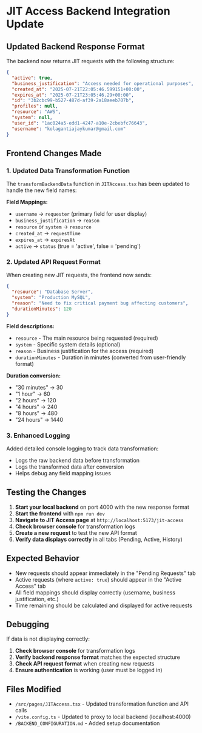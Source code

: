 # JIT Access Backend Integration Update

## Updated Backend Response Format

The backend now returns JIT requests with the following structure:

```json
{
  "active": true,
  "business_justification": "Access needed for operational purposes",
  "created_at": "2025-07-21T22:05:46.599151+00:00",
  "expires_at": "2025-07-21T23:05:46.29+00:00",
  "id": "3b2cbc99-b527-487d-af39-2a18aeeb707b",
  "profiles": null,
  "resource": "AWS",
  "system": null,
  "user_id": "1ac024a5-edd1-4247-a10e-2cbebfc76643",
  "username": "kolagantiajaykumar@gmail.com"
}
```

## Frontend Changes Made

### 1. Updated Data Transformation Function

The `transformBackendData` function in `JITAccess.tsx` has been updated to handle the new field names:

**Field Mappings:**
- `username` → `requester` (primary field for user display)
- `business_justification` → `reason` 
- `resource` or `system` → `resource`
- `created_at` → `requestTime`
- `expires_at` → `expiresAt`
- `active` → `status` (true = 'active', false = 'pending')

### 2. Updated API Request Format

When creating new JIT requests, the frontend now sends:

```json
{
  "resource": "Database Server",
  "system": "Production MySQL",
  "reason": "Need to fix critical payment bug affecting customers",
  "durationMinutes": 120
}
```

**Field descriptions:**
- `resource` - The main resource being requested (required)
- `system` - Specific system details (optional)
- `reason` - Business justification for the access (required)
- `durationMinutes` - Duration in minutes (converted from user-friendly format)

**Duration conversion:**
- "30 minutes" → 30
- "1 hour" → 60  
- "2 hours" → 120
- "4 hours" → 240
- "8 hours" → 480
- "24 hours" → 1440

### 3. Enhanced Logging

Added detailed console logging to track data transformation:
- Logs the raw backend data before transformation
- Logs the transformed data after conversion
- Helps debug any field mapping issues

## Testing the Changes

1. **Start your local backend** on port 4000 with the new response format
2. **Start the frontend** with `npm run dev` 
3. **Navigate to JIT Access page** at `http://localhost:5173/jit-access`
4. **Check browser console** for transformation logs
5. **Create a new request** to test the new API format
6. **Verify data displays correctly** in all tabs (Pending, Active, History)

## Expected Behavior

- New requests should appear immediately in the "Pending Requests" tab
- Active requests (where `active: true`) should appear in the "Active Access" tab
- All field mappings should display correctly (username, business justification, etc.)
- Time remaining should be calculated and displayed for active requests

## Debugging

If data is not displaying correctly:

1. **Check browser console** for transformation logs
2. **Verify backend response format** matches the expected structure
3. **Check API request format** when creating new requests
4. **Ensure authentication** is working (user must be logged in)

## Files Modified

- `/src/pages/JITAccess.tsx` - Updated transformation function and API calls
- `/vite.config.ts` - Updated to proxy to local backend (localhost:4000)
- `/BACKEND_CONFIGURATION.md` - Added setup documentation
